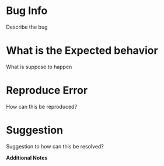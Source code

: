 # Bug Info
Describe the bug

# What is the Expected behavior
What is suppose to happen

# Reproduce Error
How can this be reproduced?

# Suggestion
Suggestion to how can this be resolved?


**Additional Notes**

